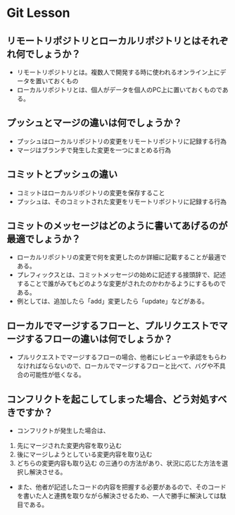 # Git Lesson

## リモートリポジトリとローカルリポジトリとはそれぞれ何でしょうか？

- リモートリポジトリとは。複数人で開発する時に使われるオンライン上にデータを置いておくもの
- ローカルリポジトリとは、個人がデータを個人のPC上に置いておくものである。

## プッシュとマージの違いは何でしょうか？
* プッシュはローカルリポジトリの変更をリモートリポジトリに記録する行為
* マージはブランチで発生した変更を一つにまとめる行為


## コミットとプッシュの違い

- コミットはローカルリポジトリの変更を保存すること
- プッシュは、そのコミットされた変更をリモートリポジトリに記録する行為

## コミットのメッセージはどのように書いてあげるのが最適でしょうか？
- ローカルリポジトリの変更で何を変更したのか詳細に記載することが最適である。
- プレフィックスとは、コミットメッセージの始めに記述する接頭辞で、記述することで誰がみてもどのような変更がされたのかわかるようにするものである。
- 例としては、追加したら「add」変更したら「update」などがある。



## ローカルでマージするフローと、プルリクエストでマージするフローの違いは何でしょうか？

- プルリクエストでマージするフローの場合、他者にレビューや承認をもらわなければならないので、ローカルでマージするフローと比べて、バグや不具合の可能性が低くなる。

## コンフリクトを起こしてしまった場合、どう対処すべきですか？

- コンフリクトが発生した場合は、
1. 先にマージされた変更内容を取り込む
1. 後にマージしようとしている変更内容を取り込む
1. どちらの変更内容も取り込む
の三通りの方法があり、状況に応じた方法を選択し解決させる。
- また、他者が記述したコードの内容を把握する必要があるので、そのコードを書いた人と連携を取りながら解決させるため、一人で勝手に解決しては駄目である。